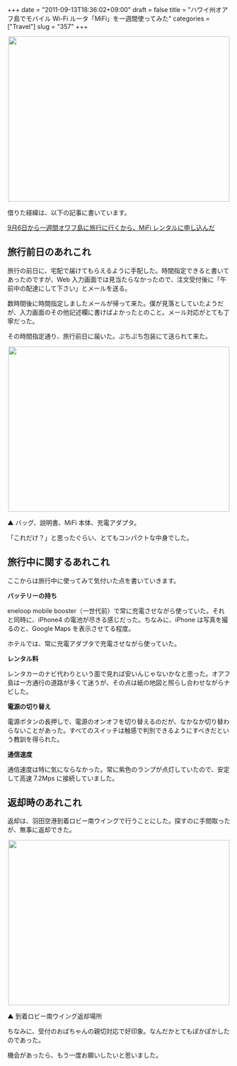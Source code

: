 +++
date = "2011-09-13T18:36:02+09:00"
draft = false
title = "ハワイ州オアフ島でモバイル Wi-Fi ルータ「MiFi」を一週間使ってみた"
categories = ["Travel"]
slug = "357"
+++

<img style="display:block; margin-left:auto; margin-right:auto;" src="/images/2011/09/0357_1.jpg" border="0" width="500" height="373" />

借りた経緯は、以下の記事に書いています。

<a href="http://rakuishi.com/travel/59/" target="_blank">9月6日から一週間オワフ島に旅行に行くから、MiFi レンタルに申し込んだ</a>

<h2>旅行前日のあれこれ</h2>

旅行の前日に、宅配で届けてもらえるように手配した。時間指定できると書いてあったのですが、Web 入力画面では見当たらなかったので、注文受付後に「午前中の配達にして下さい」とメールを送る。

数時間後に時間指定しましたメールが帰って来た。僕が見落としていたようだが、入力画面のその他記述欄に書けばよかったとのこと。メール対応がとても丁寧だった。

その時間指定通り、旅行前日に届いた。ぷちぷち包装にて送られて来た。

<img style="display:block; margin-left:auto; margin-right:auto;" src="/images/2011/09/0357_2.jpg" border="0" width="500" height="373" />

▲ バッグ、説明書、MiFi 本体、充電アダプタ。

「これだけ？」と思ったぐらい、とてもコンパクトな中身でした。

<h2>旅行中に関するあれこれ</h2>

ここからは旅行中に使ってみて気付いた点を書いていきます。

<strong>バッテリーの持ち</strong>

eneloop mobile booster（一世代前）で常に充電させながら使っていた。それと同時に、iPhone4 の電池が尽きる感じだった。ちなみに、iPhone は写真を撮るのと、Google Maps を表示させてる程度。

ホテルでは、常に充電アダプタで充電させながら使っていた。

<strong>レンタル料</strong>

レンタカーのナビ代わりという面で見れば安いんじゃないかなと思った。オアフ島は一方通行の道路が多くて迷うが、その点は紙の地図と照らし合わせながらナビした。

<strong>電源の切り替え</strong>

電源ボタンの長押しで、電源のオンオフを切り替えるのだが、なかなか切り替わらないことがあった。すべてのスイッチは触感で判別できるようにすべきだという教訓を得られた。

<strong>通信速度</strong>

通信速度は特に気にならなかった。常に紫色のランプが点灯していたので、安定して高速 7.2Mps に接続していました。

<h2>返却時のあれこれ</h2>

返却は、羽田空港到着ロビー南ウイングで行うことにした。探すのに手間取ったが、無事に返却できた。

<img style="display:block; margin-left:auto; margin-right:auto;" src="/images/2011/09/0357_3.jpg" border="0" width="500" height="373" />

▲ 到着ロビー南ウイング返却場所

ちなみに、受付のおばちゃんの親切対応で好印象。なんだかとてもぽかぽかしたのであった。

機会があったら、もう一度お願いしたいと思いました。
